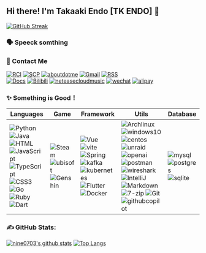 ## Hi there! I'm Takaaki Endo [TK ENDO] 👋

[![GitHub Streak](https://github-readme-streak-stats.herokuapp.com?user=nine0703&hide_border=true&border_radius=1.6&card_width=800)](#hi-there-im-takaaki-endo-tk-endo-)

### 🗣 Speeck somthing

### 📧 Contact Me
[![RCI](https://img.shields.io/badge/RCI%20Labarary-FFFFFF.svg?logo=unitednations&logoColor=blue)](#-contact-me)
[![SCP](https://img.shields.io/badge/SCP-FFFFFF.svg?logo=scpfoundation&logoColor=black)](https://scp-wiki-cn.wikidot.com/)
[![aboutdotme](https://img.shields.io/badge/About%20Me-FFFFFF.svg?logo=aboutdotme&logoColor=red)](https://nine0703.github.io/nine0703/)
[![Gmail](https://img.shields.io/badge/Gmail-FFFFFF.svg?logo=gmail&logoColor=EA4335)](#-contact-me)
[![RSS](https://img.shields.io/badge/RSS-FFFFFF.svg?logo=rss&logoColor=green)](RSS)
</br>
[![Docs](https://img.shields.io/badge/Blogger-3178C6.svg?logo=blogger&logoColor=white)](http://nine0703.github.io/docsify_java_docs)
[![Bilibili](https://img.shields.io/badge/Bilibili-FF6666.svg?logo=bilibili&logoColor=white)](https://www.bilibili.com/)
[![neteasecloudmusic](https://img.shields.io/badge/Music-D43C33.svg?logo=neteasecloudmusic&logoColor=white)](#-contact-me)
[![wechat](https://img.shields.io/badge/Wechat%20Pay-07C160.svg?logo=wechat&logoColor=white)](weechatQRcode.jpg)
[![alipay](https://img.shields.io/badge/Alipay-1677FF.svg?logo=alipay&logoColor=white)](alipayQRcode.jpg)

### ✨ Something is Good！
| Languages| Game| Framework | Utils  | Database  |
| ----------------------------------------------- | ------------------------------------------------------------ | ------------------------------------------------------------ | ------------------------------------------------------------ | ------------------------------------------------------------ |
| ![Python](https://img.shields.io/badge/Python-14354C.svg?logo=python&logoColor=white) ![Java](https://img.shields.io/badge/Java-EE4C2C.svg?logo=coffeescript&logoColor=white) ![HTML](https://img.shields.io/badge/HTML-239120.svg?logo=html5&logoColor=white) ![JavaScript](https://img.shields.io/badge/JavaScript-F7DF1E?logo=JavaScript&logoColor=333) ![TypeScript](https://img.shields.io/badge/TypeScript-3178C6?logo=TypeScript&logoColor=fff) ![CSS3](https://img.shields.io/badge/CSS3-1572B6?logo=CSS3&logoColor=fff) ![Go](https://img.shields.io/badge/Go-00ADD8.svg?logo=go&logoColor=white) ![Ruby](https://img.shields.io/badge/Ruby-CC342D.svg?logo=ruby&logoColor=white) ![Dart](https://img.shields.io/badge/Dart-0175C2.svg?logo=dart&logoColor=white) | ![Steam](https://img.shields.io/badge/Steam-434953.svg?logo=steam&logoColor=white) ![ubisoft](https://img.shields.io/badge/Ubisoft-434953.svg?logo=ubisoft&logoColor=white) ![Genshin](https://img.shields.io/badge/Genshin-FFF1DB.svg?logo=temporal&logoColor=55C7FE) | ![Vue](https://img.shields.io/badge/Vue-35495e.svg?logo=vue.js&logoColor=4FC08D) ![vite](https://img.shields.io/badge/Vite-646CFF.svg?logo=vite&logoColor=white) ![Spring](https://img.shields.io/badge/Spring-6DB33F.svg?logo=spring&logoColor=white) ![kafka](https://img.shields.io/badge/Kafka-313131.svg?logo=apachekafka&logoColor=white) ![kubernetes](https://img.shields.io/badge/Kubernetes-326CE5.svg?logo=kubernetes&logoColor=white) ![Flutter](https://img.shields.io/badge/Flutter-02569B.svg?logo=flutter&logoColor=white) ![Docker](https://img.shields.io/badge/Docker-2496ED?logo=docker&logoColor=white) | ![Archlinux](https://img.shields.io/badge/Arch-434953?logo=archlinux&logoColor=red) ![windows10](https://img.shields.io/badge/22H2-0078D6?logo=windows10&logoColor=white) ![centos](https://img.shields.io/badge/CentOS-262577?logo=centos&logoColor=white) ![unraid](https://img.shields.io/badge/Unraid-F15A2C?logo=unraid&logoColor=white) ![openai](https://img.shields.io/badge/ChatGPT-412991?logo=openai&logoColor=white) ![postman](https://img.shields.io/badge/Postman-FF6C37?logo=postman&logoColor=white) ![wireshark](https://img.shields.io/badge/WireShark-1679A7?logo=wireshark&logoColor=white) ![IntelliJ](https://img.shields.io/badge/IntelliJ-434953?logo=intellij-idea&logoColor=white) ![Markdown](https://img.shields.io/badge/Markdown-434953.svg?logo=markdown&logoColor=white) ![7-zip](https://img.shields.io/badge/7z-434953?logo=7zip&logoColor=white) ![Git](https://img.shields.io/badge/Git-434953?logo=git) ![githubcopilot](https://img.shields.io/badge/Copilot-434953?logo=githubcopilot) | ![mysql](https://img.shields.io/badge/MySQL-3e6e93.svg?logo=mysql&logoColor=white) ![postgres](https://img.shields.io/badge/Postgres-316192.svg?logo=postgreSQL&logoColor=white) ![sqlite](https://img.shields.io/badge/SQLite-07405e.svg?logo=sqlite&logoColor=white) |

### **✍️ GitHub Stats:**
[![nine0703's github stats](https://github-readme-stats.vercel.app/api?username=nine0703&show_icons=true&hide_title=true&count_private=true)](#none)
[![Top Langs](https://github-readme-stats.vercel.app/api/top-langs/?username=nine0703&layout=compact)](#none)


